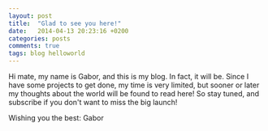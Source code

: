 ```yaml
---
layout: post
title:  "Glad to see you here!"
date:   2014-04-13 20:23:16 +0200
categories: posts
comments: true
tags: blog helloworld
---
```

Hi mate, my name is Gabor, and this is my blog. In fact, it will be. Since I have some projects to get done, my time is very limited, but sooner or later my thoughts about the world will be found to read here! So stay tuned, and subscribe if you don't want to miss the big launch!

Wishing you the best:
Gabor